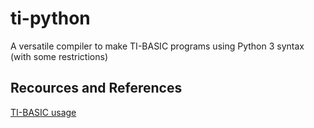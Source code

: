 # ti-python
A versatile compiler to make TI-BASIC programs using Python 3 syntax (with some restrictions)

## Recources and References
[TI-BASIC usage](http://tibasicdev.wikidot.com/starter-kit)